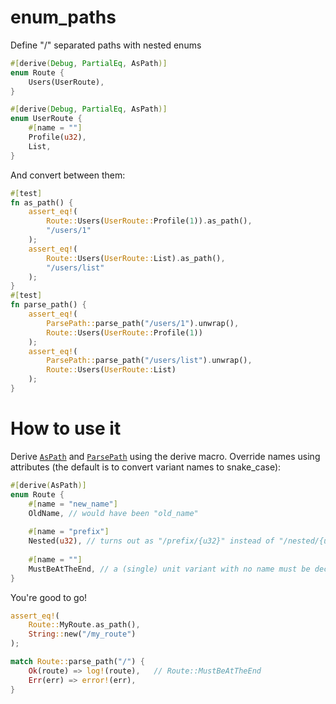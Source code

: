 # enum_paths

Define "/" separated paths with nested enums

```rust
#[derive(Debug, PartialEq, AsPath)]
enum Route {
    Users(UserRoute),
}

#[derive(Debug, PartialEq, AsPath)]
enum UserRoute {
    #[name = ""]
    Profile(u32),
    List,
}
```
And convert between them:
```rust
#[test]
fn as_path() {
    assert_eq!(
        Route::Users(UserRoute::Profile(1)).as_path(),
        "/users/1"
    );
    assert_eq!(
        Route::Users(UserRoute::List).as_path(),
        "/users/list"
    );
}
#[test]
fn parse_path() {
    assert_eq!(
        ParsePath::parse_path("/users/1").unwrap(),
        Route::Users(UserRoute::Profile(1))
    );
    assert_eq!(
        ParsePath::parse_path("/users/list").unwrap(),
        Route::Users(UserRoute::List)
    );
}
```
# How to use it
Derive [`AsPath`](src/lib.rs#L6) and [`ParsePath`](src/lib.rs#L15) using the derive macro.
Override names using attributes (the default is to convert variant names to snake_case):
```rust
#[derive(AsPath)]
enum Route {
    #[name = "new_name"]
    OldName, // would have been "old_name"
    
    #[name = "prefix"]
    Nested(u32), // turns out as "/prefix/{u32}" instead of "/nested/{u32}"
    
    #[name = ""]
    MustBeAtTheEnd, // a (single) unit variant with no name must be declared last
}
```
You're good to go!
```rust
assert_eq!(
    Route::MyRoute.as_path(),
    String::new("/my_route")
);

match Route::parse_path("/") {
    Ok(route) => log!(route),   // Route::MustBeAtTheEnd
    Err(err) => error!(err),
}
```
